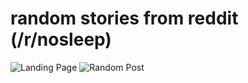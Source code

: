 # random stories from reddit (/r/nosleep)

![Landing Page](https://user-images.githubusercontent.com/54147419/233661448-0164c8d9-5982-4254-8e19-94f53c88c888.png)
![Random Post](https://user-images.githubusercontent.com/54147419/233661508-087542ed-afbe-452e-9dec-f9fc6f38a5f4.png)
